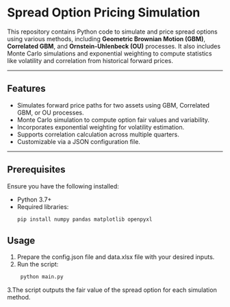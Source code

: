 # Spread Option Pricing Simulation

This repository contains Python code to simulate and price spread options using various methods, including **Geometric Brownian Motion (GBM)**, **Correlated GBM**, and **Ornstein-Uhlenbeck (OU)** processes. It also includes Monte Carlo simulations and exponential weighting to compute statistics like volatility and correlation from historical forward prices.

---

## Features

- Simulates forward price paths for two assets using GBM, Correlated GBM, or OU processes.
- Monte Carlo simulation to compute option fair values and variability.
- Incorporates exponential weighting for volatility estimation.
- Supports correlation calculation across multiple quarters.
- Customizable via a JSON configuration file.

---

## Prerequisites

Ensure you have the following installed:
- Python 3.7+
- Required libraries:
  ```bash
  pip install numpy pandas matplotlib openpyxl

## Usage

1. Prepare the config.json file and data.xlsx file with your desired inputs.
2. Run the script:
   ```bash
    python main.py
3.The script outputs the fair value of the spread option for each simulation method.
